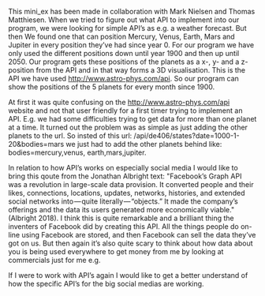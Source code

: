 This mini_ex has been made in collaboration with Mark Nielsen and Thomas Matthiesen. When we tried to figure out what API to implement into our program, we were looking for simple API’s as e.g. a weather forecast. But then We found one that can position Mercury, Venus, Earth, Mars and Jupiter in every position they’ve had since year 0. For our program we have only used the different positions down until year 1900 and then up until 2050.
Our program gets these positions of the planets as a x-, y- and a z-position from the API and in that way forms a 3D visualisation. This is the API we have used http://www.astro-phys.com/api. So our program can show the positions of the 5 planets for every month since 1900.

At first it was quite confusing on the http://www.astro-phys.com/api website and not that user friendly for a first timer trying to implement an API. E.g. we had some difficulties trying to get data for more than one planet at a time. It turned out the problem was as simple as just adding the other planets to the url. So insted of this url: /api/de406/states?date=1000-1-20&bodies=mars we just had to add the other planets behind like: bodies=mercury,venus, earth,mars,jupiter.

In relation to how API’s works on especially social media I would like to bring this qoute from the Jonathan Albright text:
"Facebook’s Graph API was a revolution in large-scale data provision. It converted people and their likes, connections, locations, updates, networks, histories, and extended social networks into — quite literally — “objects.” It made the company’s offerings and the data its users generated more economically viable." (Albright 2018). I think this is quite remarkable and a brilliant thing the inventers of Facebook did by creating this API. All the things people do on-line using Facebook are stored, and then Facebook can sell the data they’ve got on us. But then again it’s also quite scary to think about how data about you is being used everywhere to get money from me by looking at commercials just for me e.g.

If I were to work with API’s again I would like to get a better understand of how the specific API’s for the big social medias are working.

